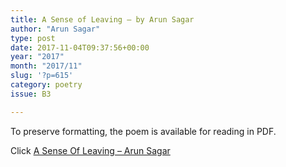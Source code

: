 ```yaml
---
title: A Sense of Leaving – by Arun Sagar
author: "Arun Sagar"
type: post
date: 2017-11-04T09:37:56+00:00
year: "2017"
month: "2017/11"
slug: '?p=615'
category: poetry
issue: B3

---
```

To preserve formatting, the poem is available for reading in PDF.

Click [A Sense Of Leaving &#8211; Arun Sagar][1]

 [1]: http://bombayliterarymagazine.com/wp-content/uploads/2017/11/A-Sense-Of-Leaving-Arun-Sagar.pdf
